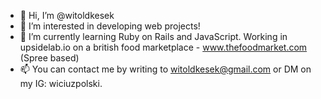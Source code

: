 - 👋 Hi, I’m @witoldkesek
- 👀 I’m interested in developing web projects! 
- 🌱 I’m currently learning Ruby on Rails and JavaScript. Working in upsidelab.io on a british food marketplace - www.thefoodmarket.com (Spree based)
- 📫 You can contact me by writing to witoldkesek@gmail.com or DM on my IG: wiciuzpolski.

<!---
witoldkesek/witoldkesek is a ✨ special ✨ repository because its `README.md` (this file) appears on your GitHub profile.
You can click the Preview link to take a look at your changes.
--->

